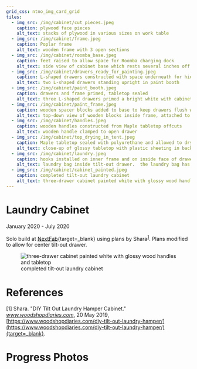 ```yaml
---
grid_css: ntno_img_card_grid
tiles: 
  - img_src: /img/cabinet/cut_pieces.jpeg
    caption: plywood face pieces
    alt_text: stacks of plywood in various sizes on work table
  - img_src: /img/cabinet/frame.jpeg
    caption: Poplar frame
    alt_text: wooden frame with 3 open sections
  - img_src: /img/cabinet/roomba_base.jpeg
    caption: feet raised to allow space for Roomba charging dock
    alt_text: side view of cabinet base which rests several inches off floor
  - img_src: /img/cabinet/drawers_ready_for_painting.jpeg
    caption: L-shaped drawers constructed with space underneath for hidden hinge
    alt_text: two L-shaped drawers standing upright in paint booth
  - img_src: /img/cabinet/paint_booth.jpeg
    caption: drawers and frame primed, tabletop sealed
    alt_text: three L-shaped drawers primed a bright white with cabinet frame in the background
  - img_src: /img/cabinet/paint_frame.jpeg
    caption: wooden spacer blocks added to base to keep drawers flush with frame
    alt_text: top-down view of wooden blocks inside frame, attached to the bottom panel.  the blocks have screws sticking out of the top.
  - img_src: /img/cabinet/handles.jpeg
    caption: wooden handles constructed from Maple tabletop offcuts
    alt_text: wooden handle clamped to open drawer
  - img_src: /img/cabinet/top_drying_in_tent.jpeg
    caption: Maple tabletop sealed with polyurethane and allowed to dry inside tent to prevent sawdust from sticking
    alt_text: close-up of glossy tabletop with plastic sheeting in background
  - img_src: /img/cabinet/laundry.jpeg
    caption: hooks installed on inner frame and on inside face of drawer to keep laundry bag upright
    alt_text: laundry bag inside tilt-out drawer.  the laundry bag has fabric handles which are hooked to the underside of the tabletop and to the inside face of the drawer.
  - img_src: /img/cabinet/cabinet_painted.jpeg
    caption: completed tilt-out laundry cabinet
    alt_text: three-drawer cabinet painted white with glossy wood handles and tabletop
---
```


# Laundry Cabinet
January 2020 - July 2020  
  
Solo build at [NextFab](https://nextfab.com/location/south-philadelphia/){target=_blank} using plans by Shara<sup>[1](./#references)</sup>.  Plans modified to allow for center tilt-out drawer.  
<section>
  <figure>
    <img
      src="/img/cabinet/cabinet_painted.jpeg"
      alt="three-drawer cabinet painted white with glossy wood handles and tabletop"
      title=""
    />
    <figcaption>completed tilt-out laundry cabinet</figcaption>
  </figure>
</section>

# References

[1] Shara.  "DIY Tilt Out Laundry Hamper Cabinet."  *www.woodshopdiaries.com*, 20 May 2019, [https://www.woodshopdiaries.com/diy-tilt-out-laundry-hamper/](https://www.woodshopdiaries.com/diy-tilt-out-laundry-hamper/){target=_blank}.


# Progress Photos